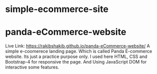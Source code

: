 # simple-ecommerce-site
# panda-eCommerce-website
Live Link: https://rakibshakib.github.io/panda-eCommerce-website/ 
A simple e-coomerece landing page. Which is called Panda E-commerce website. 
Its just a practice purpose only. I used here HTML, CSS and Bootstrap-4 for responsive the page. 
And Using JavaScript DOM for interactive some features.